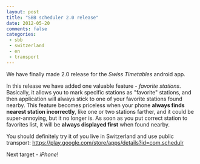 ```yaml
---
layout: post
title: "SBB scheduler 2.0 release"
date: 2012-05-20
comments: false
categories:
 - sbb
 - switzerland
 - en
 - transport
---
```



We have finally made 2.0 release for the <i>Swiss Timetables</i> android app.

In this release we have added one valuable feature - <i>favorite stations</i>. Basically, it allows you to mark specific stations as "favorite" stations, and then application will always stick to one of your favorite stations found nearby.
This feature becomes priceless when your phone **always finds nearest station incorrectly**, like one or two stations farther, and it could be super-annoying, but it no longer is. As soon as you put correct station to favorites list, it will be **always displayed first** when found nearby.

You should definitely try it of you live in Switzerland and use public transport:
<a href="https://play.google.com/store/apps/details?id=com.schedulr">https://play.google.com/store/apps/details?id=com.schedulr</a>

Next target - <i>iPhone</i>!
